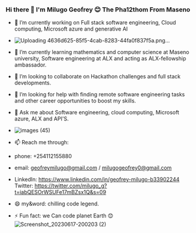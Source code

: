 ### Hi there 👋 I'm Milugo Geofrey 😊 The Pha12thom From Maseno

- 🔭 I’m currently working on Full stack software engineering, Cloud computing, Microsoft azure and generative AI
- ![Uploading 4636d625-85f5-4cab-8283-44fa0f837f5a.png…]()

- 🌱 I’m currently learning mathematics and computer science at Maseno university, Software engineering at ALX and acting as ALX-fellowship ambassador.
- 👯 I’m looking to collaborate on Hackathon challenges and full stack developments.  
- 🤔 I’m looking for help with finding remote  software engineering tasks and other career opportunities to boost my skills.
- 💬 Ask me about Software engineering, cloud computing, Microsoft azure, ALX and API'S.
- ![images (45)](https://github.com/Pha12thom/Pha12thom/assets/122834673/36a5967a-9bbd-4020-9c1e-849a4ca60bad)

- 📫 Reach me through: 
- phone: +254112155880
- email: geofreymilugo@gmail.com / milugogeofrey0@gmail.com
- LinkedIn: https://www.linkedin.com/in/geofrey-milugo-b33902244
Twitter: https://twitter.com/milugo_g?t=iabQESOrWSUFe17mBZsx1Q&s=09
- 😄 my&word: chilling code legend.
- ⚡ Fun fact: we Can  code planet Earth 😊
![Screenshot_20230617-200203 (2)](https://github.com/Pha12thom/Pha12thom/assets/122834673/a9d1875f-a119-4793-b855-4e362a5db655)
